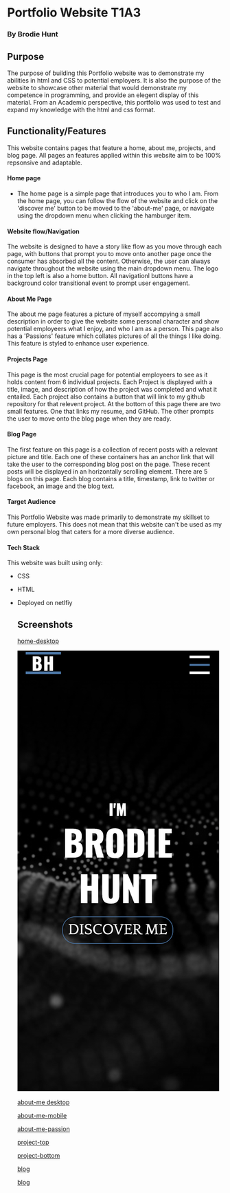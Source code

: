 

# Portfolio Website T1A3

### By Brodie Hunt

## Purpose

The purpose of building this Portfolio website was to demonstrate my abilities in html and CSS to potential employers. It is also the purpose of the website to showcase other material that would demonstrate my competence in programming, and provide an elegent display of this material. From an Academic perspective, this portfolio was used to test and expand my knowledge with the html and css format.

## Functionality/Features

   This website contains pages that feature a home, about me, projects, and blog page. All pages an features applied within this website aim to be 100% repsonsive and adaptable. 

#### Home page

- The home page is a simple page that introduces you to who I am. From the home page, you can follow the flow of the website and click on the 'discover me' button to be moved to the 'about-me' page, or navigate using the dropdown menu when clicking the hamburger item. 

#### Website flow/Navigation

The website is designed to have a story like flow as you move through each page, with buttons that prompt you to move onto another page once the consumer has absorbed all the content. Otherwise, the user can always navigate throughout the website using the main dropdown menu. The logo in the top left is also a home button. All navigationl buttons have a background color transitional event to prompt user engagement. 

#### About Me Page

The about me page features a picture of myself accompying a small description in order to give the website some personal character and show potential employeers what I enjoy, and who I am as a person. This page also has a 'Passions' feature which collates pictures of all the things I like doing. This feature is styled to enhance user experience. 

#### Projects Page

This page is the most crucial page for potential employeers to see as it holds content from 6 individual projects. Each Project is displayed with a title, image, and description of how the project was completed and what it entailed. Each project also contains a button that will link to my github repository for that relevent project. At the bottom of this page there are two small features. One that links my resume, and GitHub. The other prompts the user to move onto the blog page when they are ready. 

#### Blog Page

The first feature on this page is a collection of recent posts with a relevant picture and title. Each one of these containers has an anchor link that will take the user to the corresponding blog post on the page. These recent posts will be displayed in an horizontally scrolling element. There are 5 blogs on this page. Each blog contains a title, timestamp, link to twitter or facebook, an image and the blog text. 

#### Target Audience

This Portfolio Website was made primarily to demonstrate my skillset to future employers. This does not mean that this website can't be used as my own personal blog that caters for a more diverse audience. 

#### Tech Stack

This website was built using only:

- CSS 

- HTML

- Deployed on netlfiy

  

  ## Screenshots

  [home-desktop](https://github.com/brodiehunt/portfolio_assignment/blob/master/docs/Screenshots/home/home-desktop.png)

  ![home-mobile](https://github.com/brodiehunt/portfolio_assignment/blob/master/docs/Screenshots/home/home-mobile.png)

  [about-me desktop](https://github.com/brodiehunt/portfolio_assignment/blob/master/docs/Screenshots/about-me/about-me-desktop.png)

  [about-me-mobile](https://github.com/brodiehunt/portfolio_assignment/blob/master/docs/Screenshots/about-me/about-me-mobile.png)

  [about-me-passion ](https://github.com/brodiehunt/portfolio_assignment/blob/master/docs/Screenshots/about-me/mobile-passions.png)

  [project-top](https://github.com/brodiehunt/portfolio_assignment/blob/master/docs/Screenshots/projects/project-top.png)

  [project-bottom](https://github.com/brodiehunt/portfolio_assignment/blob/master/docs/Screenshots/projects/project-bottom.png)

  [blog](https://github.com/brodiehunt/portfolio_assignment/blob/master/docs/Screenshots/blog/my%20blog-%20top.png)

  [blog](https://github.com/brodiehunt/portfolio_assignment/blob/master/docs/Screenshots/blog/my-blog-post.png)

  

